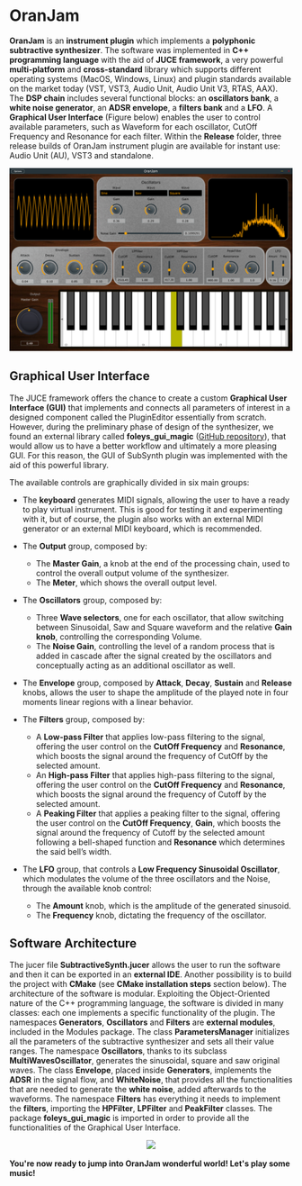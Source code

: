 # OranJam
**OranJam** is an **instrument plugin** which implements a **polyphonic subtractive synthesizer**. The software was implemented in **C++ programming language** with the aid of **JUCE framework**, a very powerful **multi-platform** and **cross-standard** library which supports different operating systems (MacOS, Windows, Linux) and plugin standards available on the market today (VST, VST3, Audio Unit, Audio Unit V3, RTAS, AAX). The **DSP chain** includes several functional blocks: an **oscillators bank**, a **white noise generator**, an **ADSR envelope**, a **filters bank** and a **LFO**. A **Graphical User Interface** (Figure below) enables the user to control available parameters, such as Waveform for each oscillator, CutOff Frequency and Resonance for each filter.
Within the **Release** folder, three release builds of OranJam instrument plugin are available for instant use: Audio Unit (AU), VST3 and standalone.

<p align="center">
  <img width="800" height=auto src="./Assets/images/OranJamGUI.png">
</p>

## Graphical User Interface
The JUCE framework offers the chance to create a custom **Graphical User Interface (GUI)** that implements and connects all parameters of interest in a designed component called the PluginEditor essentially from scratch. However, during the preliminary phase of design of the synthesizer, we found an external library called **foleys_gui_magic** ([GitHub repository](https://github.com/ffAudio/foleys_gui_magic)), that would allow us to have a better workflow and ultimately a more pleasing GUI. For this reason, the GUI of SubSynth plugin was implemented with the aid of this powerful library.

The available controls are graphically divided in six main groups:
- The **keyboard** generates MIDI signals, allowing the user to have a ready to play virtual instrument. This is good for testing it and experimenting with it, but of course, the plugin also works with an external MIDI generator or an external MIDI keyboard, which is recommended.

- The **Output** group, composed by:
  - The **Master Gain**, a knob at the end of the processing chain, used to control the overall output volume of the synthesizer.
  - The **Meter**, which shows the overall output level.

- The **Oscillators** group, composed by:
  - Three **Wave selectors**, one for each oscillator, that allow switching between Sinusoidal, Saw and Square waveform and the relative **Gain knob**, controlling the corresponding Volume.
  - The **Noise Gain**, controlling the level of a random process that is added in cascade after the signal created by the oscillators and conceptually acting as an additional oscillator as well.

- The **Envelope** group, composed by **Attack**, **Decay**, **Sustain** and **Release** knobs, allows the user to shape the amplitude of the played note in four moments linear regions with a linear behavior.

- The **Filters** group, composed by:
  - A **Low-pass Filter** that applies low-pass filtering to the signal, offering the user control on the **CutOff Frequency** and **Resonance**, which boosts the signal around the frequency of CutOff by the selected amount.
  - An **High-pass Filter** that applies high-pass filtering to the signal, offering the user control on the **CutOff Frequency** and **Resonance**, which boosts the signal around the frequency of Cutoff by the selected amount.
  - A **Peaking Filter** that applies a peaking filter to the signal, offering the user control on the **CutOff Frequency**, **Gain**, which boosts the signal around the frequency of Cutoff by the selected amount following a bell-shaped function and **Resonance** which determines the said bell’s width.

- The **LFO** group, that controls a **Low Frequency Sinusoidal Oscillator**, which modulates the volume of the three oscillators and the Noise, through the available knob control:
  - The **Amount** knob, which is the amplitude of the generated sinusoid.
  - The **Frequency** knob, dictating the frequency of the oscillator.

## Software Architecture
The jucer file **SubtractiveSynth.jucer** allows the user to run the software and then it can be exported in an **external IDE**. Another possibility is to build the project with **CMake** (see **CMake installation steps** section below).
The architecture of the software is modular. Exploiting the Object-Oriented nature of the C++ programming language, the software is divided in many classes: each one implements a specific functionality of the plugin. The namespaces **Generators**, **Oscillators** and **Filters** are **external modules**, included in the Modules package.
The class **ParametersManager** initializes all the parameters of the subtractive synthesizer and sets all their value ranges. The namespace **Oscillators**, thanks to its subclass **MultiWavesOscillator**, generates the sinusoidal, square and saw original waves. The class **Envelope**, placed inside **Generators**, implements the **ADSR** in the signal flow, and **WhiteNoise**, that provides all the functionalities that are needed to generate the **white noise**, added afterwards to the waveforms.
The namespace **Filters** has everything it needs to implement the **filters**, importing the **HPFilter**, **LPFilter** and **PeakFilter** classes.
The package **foleys_gui_magic** is imported in order to provide all the functionalities of the Graphical User Interface.

<p align="center">
  <img width="600" height=auto src="./Assets/graphs/Signal_Flow_Diagram.png">
</p>

**You're now ready to jump into OranJam wonderful world! Let's play some music!**
